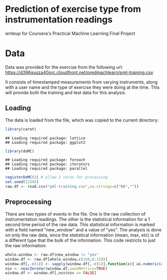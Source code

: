# Prediction of exercise type from instrumentation readings

writeup for Coursera's Practical Machine Learning Final Project

# Data

Data was provided for the exercise from the following url: https://d396qusza40orc.cloudfront.net/predmachlearn/pml-training.csv

It consists of timestamped measurements from varying instruments, along with a user name and the type of exercise they were doing at the time. This will provide both the training and test data for this analysis.

## Loading

The data is loaded from the file, which was copied to the current directory:


```r
library(caret)
```

```
## Loading required package: lattice
## Loading required package: ggplot2
```

```r
library(doMC)
```

```
## Loading required package: foreach
## Loading required package: iterators
## Loading required package: parallel
```

```r
registerDoMC(3) # allow 2 cores for processing
set.seed(12345)
raw.df <- read.csv("pml-training.csv",na.strings=c("NA",""))
```

## Preprocessing

There are two types of events in the file. One is the raw collection of instrumentation readings. The other is the statistical information for a 1 second time period of the raw data. This statistical information is marked with a field named "new_window" and a value of "yes". The analysis is done on only the raw data, since the statistical information (mean, max, etc) is of a different type that the bulk of the information. This code restricts to just the raw information:

```r
whole.window <- raw.df$new_window != "yes"
window.df <- raw.df[whole.window,c(160,8:159)]
window.df[,-c(1)] <- sapply(window.df[,-c(1)],function(x){ as.numeric(as.character(x))})
nsv <- nearZeroVar(window.df,saveMetrics=TRUE)
window.df <- window.df[,nsv$nzv == FALSE]
```
